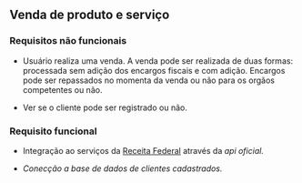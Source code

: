 ## Venda de produto e serviço

### Requisitos não funcionais

* Usuário realiza uma venda. A venda pode ser realizada de duas formas: processada sem adição dos encargos fiscais e com adição. Encargos pode ser repassados no momenta da venda ou não para os orgãos competentes ou não.

* Ver se o cliente pode ser registrado ou não.

### Requisito funcional

* Integração ao serviços da [Receita Federal](https://www.gov.br/receitafederal/pt-br) através da <i>api<i> oficial.

* Conecção a base de dados de clientes cadastrados.